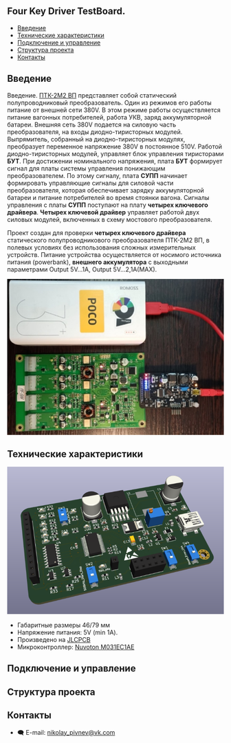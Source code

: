 Four Key Driver TestBoard.  
--------------------------
* [Введение](##Введение)
* [Технические характеристики](##Технические-характеристики)
* [Подключение и управление](##Подключение-и-управление)
* [Структура проекта](##Структура-проекта)
* [Контакты](##Контакты)


## Введение
Введение. [ПТК-2М2 ВП](https://www.elsiel.ru/products/transport/railway/preobrazovateli_trehfaznye_konditsionera__ptk_2m2v) представляет собой статический полупроводниковый преобразователь. Один из режимов его работы питание от внешней сети 380V. В этом режиме работы осуществляется  питание вагонных потребителей, работа УКВ, заряд аккумуляторной батареи. Внешняя сеть 380V подается на силовую часть преобразователя, на входы диодно-тиристорных модулей. Выпрямитель, собранный на диодно-тиристорных модулях, преобразует переменное напряжение 380V в постоянное 510V. Работой диодно-тиристорных модулей, управляет блок
управления тиристорами **БУТ**. При достижении номинального напряжения, плата **БУТ** формирует сигнал для платы  системы управления понижающим преобразователем. По этому
сигналу, плата **СУПП** начинает формировать управляющие сигналы для силовой части преобразователя, которая обеспечивает зарядку аккумуляторной батареи и питание потребителей во время стоянки вагона. Сигналы управления с платы **СУПП** поступают на плату **четырех ключевого драйвера**. **Четырех ключевой драйвер** управляет работой двух силовых модулей, включенных в схему мостового преобразователя.  

Проект создан для проверки **четырех ключевого драйвера** статического полупроводникового преобразователя ПТК-2М2 ВП, в полевых условиях без использования сложных измерительных устройств. Питание устройства осуществляется от носимого источника питания (powerbank), **внешнего аккумулятора** с выходными параметрами Output 5V...1A, Output 5V...2,1A(MAX).

![002](https://github.com/PivnevNikolay/Electric-drive-and-power-electronics/blob/master/4_CH_DRIVER/four_key_driver_test_board/photos/002.jpg)

## Технические характеристики

![003](https://github.com/PivnevNikolay/Electric-drive-and-power-electronics/blob/master/4_CH_DRIVER/four_key_driver_test_board/photos/003.jpg)

+ Габаритные размеры 46/79 мм
+ Напряжение питания: 5V (min 1A).
+ Произведено на [JLCPCB](https://jlcpcb.com)
+ Микроконтроллер: [Nuvoton M031EC1AE](https://direct.nuvoton.com/en/m031ec1ae)

## Подключение и управление

## Структура проекта

## 
## Контакты
* :left_speech_bubble: E-mail:  nikolay_pivnev@vk.com